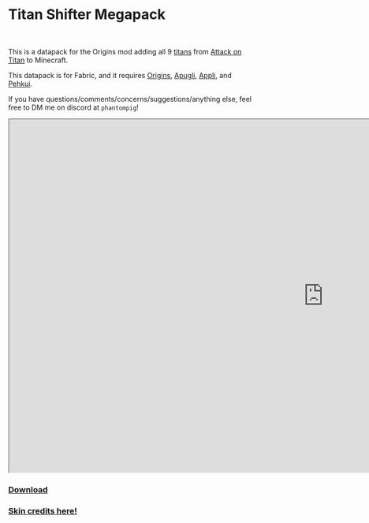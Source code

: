 # Titan Shifter Megapack

<br>

This is a datapack for the Origins mod adding all 9 [titans](./titans.md) from [Attack on Titan](https://en.wikipedia.org/wiki/Attack_on_Titan) to Minecraft.

This datapack is for Fabric, and it requires [Origins](https://modrinth.com/mod/origins/), [Apugli](https://modrinth.com/mod/apugli/), [Appli](https://modrinth.com/mod/appli), and [Pehkui](https://modrinth.com/mod/pehkui/).


If you have questions/comments/concerns/suggestions/anything else, feel free to DM me on discord at `phantompig`!

<iframe width="1273" height="716" src="https://www.youtube.com/embed/MvMagOuVhLg" title="Titan Shifter Megapack - Trailer" frameborder="1080" allow="clipboard-write; web-share" allowfullscreen></iframe>

### [Download](https://modrinth.com/datapack/tsmp)

### [Skin credits here!](https://github.com/ThePhantomPig791/titan-shifter-megapack/blob/master/credits.txt)
